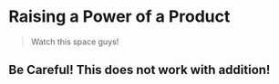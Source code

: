 # Raising a Power of a Product
> Watch this space guys!

## Be Careful! This does not work with addition!
